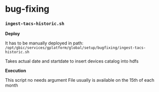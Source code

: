 bug-fixing
==========

### `ingest-tacs-historic.sh`
**Deploy**

It has to be manually deployed in path:  
`/opt/gbic/services/gplatform/global/setup/bugfixing/ingest-tacs-historic.sh`

Takes actual date and startdate to insert devices catalog into hdfs

**Execution**

This script no needs argument
File usually is available on the 15th of each month
